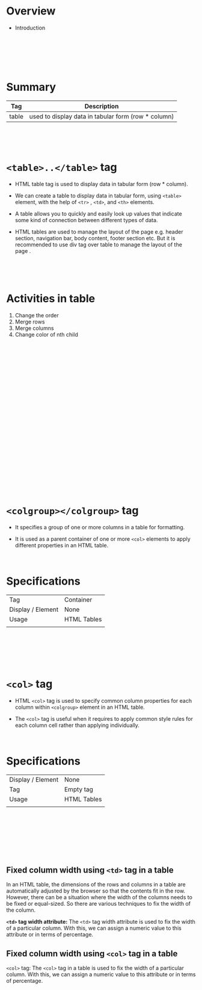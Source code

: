 # Overview

- Introduction

&nbsp;

&nbsp;

&nbsp;

# Summary

| Tag   | Description                                          |
| ----- | ---------------------------------------------------- |
| table | used to display data in tabular form (row \* column) |

&nbsp;

&nbsp;

# `<table>..</table>` tag

- HTML table tag is used to display data in tabular form (row \* column).

- We can create a table to display data in tabular form, using `<table>` element, with the help of `<tr>` , `<td>`, and `<th>` elements.

- A table allows you to quickly and easily look up values that indicate some kind of connection between different types of data.

- HTML tables are used to manage the layout of the page e.g. header section, navigation bar, body content, footer section etc. But it is recommended to use div tag over table to manage the layout of the page .

&nbsp;

&nbsp;

# Activities in table

1. Change the order
2. Merge rows
3. Merge columns
4. Change color of nth child
&nbsp;

&nbsp;

&nbsp;

&nbsp;

&nbsp;

&nbsp;

&nbsp;

&nbsp;



&nbsp;

&nbsp;

&nbsp;

&nbsp;

&nbsp;

&nbsp;



# `<colgroup></colgroup>` tag

- It specifies a group of one or more columns in a table for formatting.

- It is used as a parent container of one or more `<col>` elements to apply different properties in an HTML table.

&nbsp;

# Specifications

|                   |             |
| ----------------- | ----------- |
| Tag               | Container   |
| Display / Element | None        |
| Usage             | HTML Tables |
|                   |             |

&nbsp;

&nbsp;

&nbsp;

# `<col>` tag

- HTML `<col>` tag is used to specify common column properties for each column within `<colgroup>` element in an HTML table.

- The `<col>` tag is useful when it requires to apply common style rules for each column cell rather than applying individually.

&nbsp;

# Specifications

|                   |             |
| ----------------- | ----------- |
| Display / Element | None        |
| Tag               | Empty tag   |
| Usage             | HTML Tables |
|                   |             |

&nbsp;

&nbsp;

&nbsp;

&nbsp;

## Fixed column width using `<td>` tag in a table

In an HTML table, the dimensions of the rows and columns in a table are automatically adjusted by the browser so that the contents fit in the row. However, there can be a situation where the width of the columns needs to be fixed or equal-sized. So there are various techniques to fix the width of the column.

**`<td>` tag width attribute:** The `<td>` tag width attribute is used to fix the width of a particular column. With this, we can assign a numeric value to this attribute or in terms of percentage.

## Fixed column width using `<col>` tag in a table

`<col>` tag: The `<col>` tag in a table is used to fix the width of a particular column. With this, we can assign a numeric value to this attribute or in terms of percentage.
